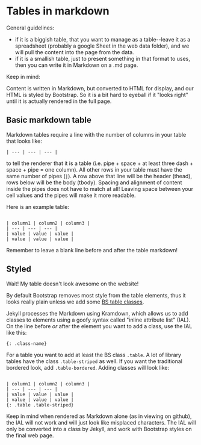# Tables in markdown

General guidelines:

- if it is a biggish table, that you want to manage as a table--leave it as a spreadsheet (probably a google Sheet in the web data folder), and we will pull the content into the page from the data.
- if it is a smallish table, just to present something in that format to uses, then you can write it in Markdown on a .md page.

Keep in mind: 

Content is written in Markdown, but converted to HTML for display, and our HTML is styled by Bootstrap. 
So it is a bit hard to eyeball if it "looks right" until it is actually rendered in the full page. 

## Basic markdown table

Markdown tables require a line with the number of columns in your table that looks like:

`| --- | --- | --- |`

to tell the renderer that it is a table (i.e. pipe + space + at least three dash + space + pipe = one column). 
All other rows in your table must have the same number of pipes (`|`).
A row above that line will be the header (thead), rows below will be the body (tbody). 
Spacing and alignment of content inside the pipes does not have to match at all!
Leaving space between your cell values and the pipes will make it more readable.

Here is an example table:

```

| column1 | column2 | column3 |
| --- | --- | --- |
| value | value | value |
| value | value | value |

```

Remember to leave a blank line before and after the table markdown!

## Styled

Wait! 
My table doesn't look awesome on the website!

By default Bootstrap removes most style from the table elements, thus it looks really plain unless we add some [BS table classes](https://getbootstrap.com/docs/4.5/content/tables/).

Jekyll processes the Markdown using Kramdown, which allows us to add classes to elements using a goofy syntax called "inline attribute list" (IAL). 
On the line before *or* after the element you want to add a class, use the IAL like this:

`{: .class-name}`

For a table you want to add at least the BS class `.table`.
A lot of library tables have the class `.table-striped` as well.
If you want the traditional bordered look, add `.table-bordered`.
Adding classes will look like:

```

| column1 | column2 | column3 |
| --- | --- | --- |
| value | value | value |
| value | value | value |
{: .table .table-striped}

```

Keep in mind when rendered as Markdown alone (as in viewing on github), the IAL will not work and will just look like misplaced characters. 
The IAL will only be converted into a class by Jekyll, and work with Bootstrap styles on the final web page.
